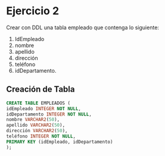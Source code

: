 # Ejercicio 2

Crear con DDL una tabla empleado que contenga lo siguiente:

1. IdEmpleado
2. nombre
3. apellido
4. dirección
5. teléfono
6. idDepartamento.

## Creación de Tabla

```SQL
CREATE TABLE EMPLEADOS (
idEmpleado INTEGER NOT NULL,
idDepartamento INTEGER NOT NULL,
nombre VARCHAR2(50),
apellido VARCHAR2(50),
dirección VARCHAR2(50),
teléfono INTEGER NOT NULL,
PRIMARY KEY (idEmpleado, idDepartamento)
);
```


